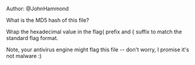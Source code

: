Author: @JohnHammond

What is the MD5 hash of this file?

Wrap the hexadecimal value in the flag{ prefix and { suffix to match the standard flag format.

Note, your antivirus engine might flag this file -- don't worry, I promise it's not malware :)
